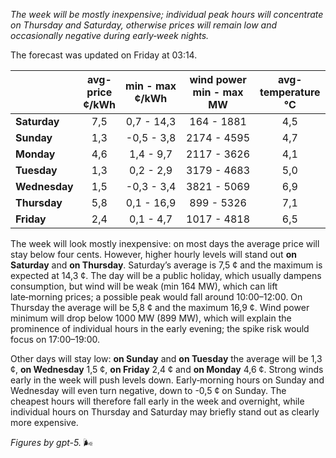 *The week will be mostly inexpensive; individual peak hours will concentrate on Thursday and Saturday, otherwise prices will remain low and occasionally negative during early‑week nights.*

The forecast was updated on Friday at 03:14.

|  | avg-<br>price<br>¢/kWh | min - max<br>¢/kWh | wind power<br>min - max<br>MW | avg-<br>temperature<br>°C |
|:-------------|:----------------:|:----------------:|:-------------:|:-------------:|
| **Saturday** | 7,5 | 0,7 - 14,3 | 164 - 1881 | 4,5 |
| **Sunday** | 1,3 | -0,5 - 3,8 | 2174 - 4595 | 4,7 |
| **Monday** | 4,6 | 1,4 - 9,7 | 2117 - 3626 | 4,1 |
| **Tuesday** | 1,3 | 0,2 - 2,9 | 3179 - 4683 | 5,0 |
| **Wednesday** | 1,5 | -0,3 - 3,4 | 3821 - 5069 | 6,9 |
| **Thursday** | 5,8 | 0,1 - 16,9 | 899 - 5326 | 7,1 |
| **Friday** | 2,4 | 0,1 - 4,7 | 1017 - 4818 | 6,5 |

The week will look mostly inexpensive: on most days the average price will stay below four cents. However, higher hourly levels will stand out **on Saturday** and **on Thursday**. Saturday’s average is 7,5 ¢ and the maximum is expected at 14,3 ¢. The day will be a public holiday, which usually dampens consumption, but wind will be weak (min 164 MW), which can lift late‑morning prices; a possible peak would fall around 10:00–12:00. On Thursday the average will be 5,8 ¢ and the maximum 16,9 ¢. Wind power minimum will drop below 1000 MW (899 MW), which will explain the prominence of individual hours in the early evening; the spike risk would focus on 17:00–19:00.

Other days will stay low: **on Sunday** and **on Tuesday** the average will be 1,3 ¢, **on Wednesday** 1,5 ¢, **on Friday** 2,4 ¢ and **on Monday** 4,6 ¢. Strong winds early in the week will push levels down. Early‑morning hours on Sunday and Wednesday will even turn negative, down to -0,5 ¢ on Sunday. The cheapest hours will therefore fall early in the week and overnight, while individual hours on Thursday and Saturday may briefly stand out as clearly more expensive.

*Figures by gpt-5.* 🌬️
